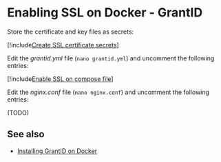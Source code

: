 ﻿# Enabling SSL on Docker - GrantID

Store the certificate and key files as secrets:

[!include[Create SSL certificate secrets](../../../../../includes/grant-id/docker/create-ssl-cert-secret.md)]

Edit the *grantid.yml* file (`nano grantid.yml`) and uncomment the following entries:

[!include[Enable SSL on compose file](../../../../../includes/grant-id/docker/compose-enable-ssl.md)]

Edit the *nginx.conf* file (`nano nginx.conf`) and uncomment the following entries:

(TODO)

## See also

* [Installing GrantID on Docker](index.md)
